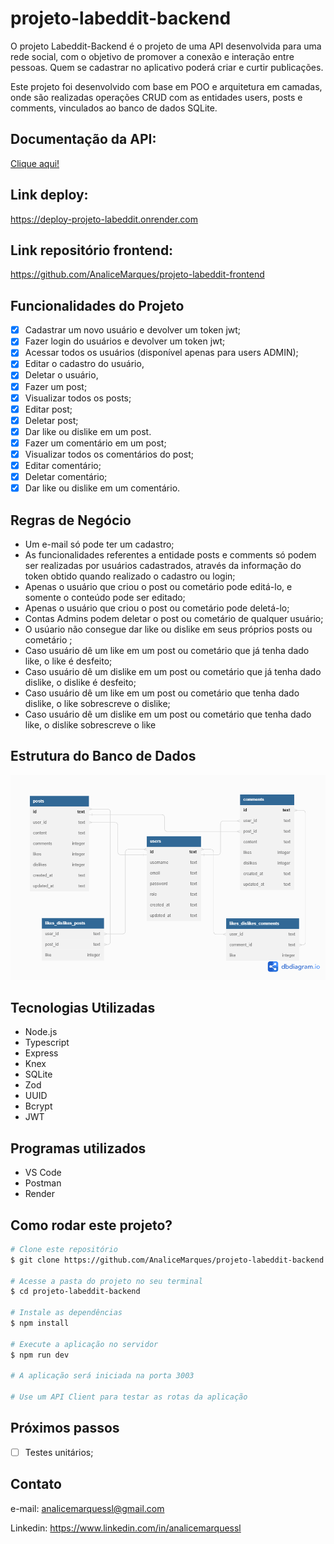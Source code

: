 # projeto-labeddit-backend

O projeto Labeddit-Backend é o projeto de uma API desenvolvida para uma rede social, com o objetivo de promover a conexão e interação entre pessoas. Quem se cadastrar no aplicativo poderá criar e curtir publicações.

Este projeto foi desenvolvido com base em POO e arquitetura em camadas, onde são realizadas operações CRUD com as entidades users, posts e comments, vinculados ao banco de dados SQLite.

## **Documentação da API:**

[Clique aqui!](https://documenter.getpostman.com/view/25826777/2s93m8yKse)

## **Link deploy:**
https://deploy-projeto-labeddit.onrender.com

## **Link repositório frontend:**
https://github.com/AnaliceMarques/projeto-labeddit-frontend

## **Funcionalidades do Projeto**

- [x] Cadastrar um novo usuário e devolver um token jwt;
- [x] Fazer login do usuários e devolver um token jwt;
- [x] Acessar todos os usuários (disponível apenas para users ADMIN);
- [x] Editar o cadastro do usuário,
- [x] Deletar o usuário,
- [x] Fazer um post;
- [x] Visualizar todos os posts;
- [x] Editar post;
- [x] Deletar post;
- [x] Dar like ou dislike em um post.
- [x] Fazer um comentário em um post;
- [x] Visualizar todos os comentários do post;
- [x] Editar comentário;
- [x] Deletar comentário;
- [x] Dar like ou dislike em um comentário.

## **Regras de Negócio**

- Um e-mail só pode ter um cadastro;
- As funcionalidades referentes a entidade posts e comments só podem ser realizadas por usuários cadastrados, através da informação do token obtido quando realizado o cadastro ou login;
- Apenas o usuário que criou o post ou cometário pode editá-lo, e somente o conteúdo pode ser editado;
- Apenas o usuário que criou o post ou cometário pode deletá-lo;
- Contas Admins podem deletar o post ou cometário de qualquer usuário;
- O usúario não consegue dar like ou dislike em seus próprios posts ou cometário ;
- Caso usuário dê um like em um post ou cometário que já tenha dado like, o like é desfeito;
- Caso usuário dê um dislike em um post ou cometário que já tenha dado dislike, o dislike é desfeito;
- Caso usuário dê um like em um post ou cometário que tenha dado dislike, o like sobrescreve o dislike;
- Caso usuário dê um dislike em um post ou cometário que tenha dado like, o dislike sobrescreve o like

## **Estrutura do Banco de Dados**

![diagrama](./src/assets/db-diagram.png)

## **Tecnologias Utilizadas**

- Node.js
- Typescript
- Express
- Knex
- SQLite
- Zod
- UUID
- Bcrypt
- JWT

## **Programas utilizados**

- VS Code
- Postman
- Render

## **Como rodar este projeto?**

```bash
# Clone este repositório
$ git clone https://github.com/AnaliceMarques/projeto-labeddit-backend.git

# Acesse a pasta do projeto no seu terminal
$ cd projeto-labeddit-backend

# Instale as dependências
$ npm install

# Execute a aplicação no servidor
$ npm run dev

# A aplicação será iniciada na porta 3003

# Use um API Client para testar as rotas da aplicação
```

## **Próximos passos**

- [ ] Testes unitários;

## **Contato**

e-mail: analicemarquessl@gmail.com

Linkedin: https://www.linkedin.com/in/analicemarquessl
